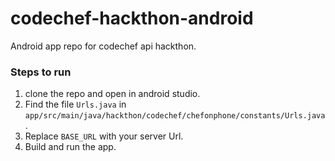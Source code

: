 # codechef-hackthon-android

Android app repo for codechef api hackthon.

### Steps to run
1. clone the repo and open in android studio.
2. Find the file `Urls.java` in `app/src/main/java/hackthon/codechef/chefonphone/constants/Urls.java`.
3. Replace `BASE_URL` with your server Url.
4. Build and run the app.
